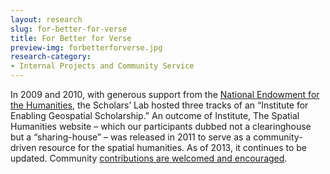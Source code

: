 ```yaml
---
layout: research
slug: for-better-for-verse
title: For Better for Verse
preview-img: forbetterforverse.jpg
research-category:
- Internal Projects and Community Service
---
```


In 2009 and 2010, with generous support from the [National Endowment for the Humanities](http://www.neh.gov/odh/), the Scholars’ Lab hosted three tracks of an “Institute for Enabling Geospatial Scholarship.” An outcome of Institute, The Spatial Humanities website – which our participants dubbed not a clearinghouse but a “sharing-house” – was released in 2011 to serve as a community-driven resource for the spatial humanities. As of 2013, it continues to be updated. Community [contributions are welcomed and encouraged](http://spatial.scholarslab.org/contribute). 
	
